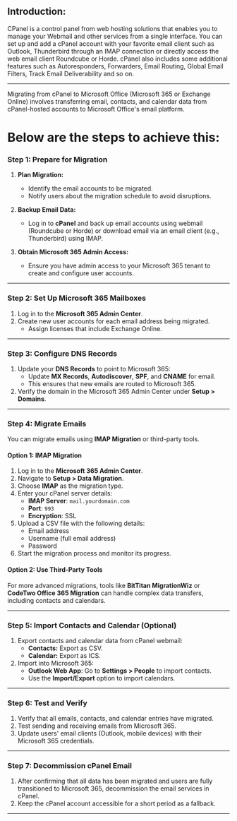 ## Introduction:

CPanel is a control panel from web hosting solutions that enables you to manage your Webmail and other services from a single interface. You can set up and add a cPanel account with your favorite email client such as Outlook, Thunderbird through an IMAP connection or directly access the web email client Roundcube or Horde. cPanel also includes some additional features such as Autoresponders, Forwarders, Email Routing, Global Email Filters, Track Email Deliverability and so on.

----------------
Migrating from cPanel to Microsoft Office (Microsoft 365 or Exchange Online) involves transferring email, contacts, and calendar data from cPanel-hosted accounts to Microsoft Office's email platform. 

# Below are the steps to achieve this:

### **Step 1: Prepare for Migration**


1. **Plan Migration:**
   - Identify the email accounts to be migrated.
   - Notify users about the migration schedule to avoid disruptions.

2. **Backup Email Data:**
   - Log in to **cPanel** and back up email accounts using webmail (Roundcube or Horde) or download email via an email client (e.g., Thunderbird) using IMAP.

3. **Obtain Microsoft 365 Admin Access:**
   - Ensure you have admin access to your Microsoft 365 tenant to create and configure user accounts.

---

### **Step 2: Set Up Microsoft 365 Mailboxes**


1. Log in to the **Microsoft 365 Admin Center**.
2. Create new user accounts for each email address being migrated.
   - Assign licenses that include Exchange Online.

---

### **Step 3: Configure DNS Records**


1. Update your **DNS Records** to point to Microsoft 365:
   - Update **MX Records**, **Autodiscover**, **SPF**, and **CNAME** for email.
   - This ensures that new emails are routed to Microsoft 365.
2. Verify the domain in the Microsoft 365 Admin Center under **Setup > Domains**.

---

### **Step 4: Migrate Emails**


You can migrate emails using **IMAP Migration** or third-party tools.  

#### **Option 1: IMAP Migration**


1. Log in to the **Microsoft 365 Admin Center**.
2. Navigate to **Setup > Data Migration**.
3. Choose **IMAP** as the migration type.
4. Enter your cPanel server details:
   - **IMAP Server**: `mail.yourdomain.com`  
   - **Port**: `993`  
   - **Encryption**: SSL
5. Upload a CSV file with the following details:
   - Email address
   - Username (full email address)
   - Password
6. Start the migration process and monitor its progress.

#### **Option 2: Use Third-Party Tools**


For more advanced migrations, tools like **BitTitan MigrationWiz** or **CodeTwo Office 365 Migration** can handle complex data transfers, including contacts and calendars.

------------------------------

### **Step 5: Import Contacts and Calendar (Optional)**


1. Export contacts and calendar data from cPanel webmail:
   - **Contacts:** Export as CSV.
   - **Calendar:** Export as ICS.
2. Import into Microsoft 365:
   - **Outlook Web App**: Go to **Settings > People** to import contacts.
   - Use the **Import/Export** option to import calendars.

---

### **Step 6: Test and Verify**


1. Verify that all emails, contacts, and calendar entries have migrated.
2. Test sending and receiving emails from Microsoft 365.
3. Update users' email clients (Outlook, mobile devices) with their Microsoft 365 credentials.

---

### **Step 7: Decommission cPanel Email**


1. After confirming that all data has been migrated and users are fully transitioned to Microsoft 365, decommission the email services in cPanel.
2. Keep the cPanel account accessible for a short period as a fallback.

---

